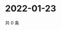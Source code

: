 # 2022-01-23

共 0 条

<!-- BEGIN WEIBO -->
<!-- 最后更新时间 Sun Jan 23 2022 19:09:25 GMT+0800 (China Standard Time) -->

<!-- END WEIBO -->
